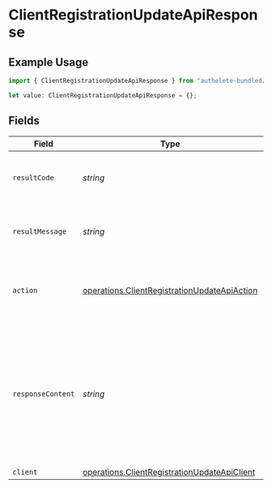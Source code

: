 # ClientRegistrationUpdateApiResponse

## Example Usage

```typescript
import { ClientRegistrationUpdateApiResponse } from "authelete-bundled/models/operations";

let value: ClientRegistrationUpdateApiResponse = {};
```

## Fields

| Field                                                                                                                                                             | Type                                                                                                                                                              | Required                                                                                                                                                          | Description                                                                                                                                                       |
| ----------------------------------------------------------------------------------------------------------------------------------------------------------------- | ----------------------------------------------------------------------------------------------------------------------------------------------------------------- | ----------------------------------------------------------------------------------------------------------------------------------------------------------------- | ----------------------------------------------------------------------------------------------------------------------------------------------------------------- |
| `resultCode`                                                                                                                                                      | *string*                                                                                                                                                          | :heavy_minus_sign:                                                                                                                                                | The code which represents the result of the API call.                                                                                                             |
| `resultMessage`                                                                                                                                                   | *string*                                                                                                                                                          | :heavy_minus_sign:                                                                                                                                                | A short message which explains the result of the API call.                                                                                                        |
| `action`                                                                                                                                                          | [operations.ClientRegistrationUpdateApiAction](../../models/operations/clientregistrationupdateapiaction.md)                                                      | :heavy_minus_sign:                                                                                                                                                | The next action that the authorization server implementation should take.<br/>                                                                                    |
| `responseContent`                                                                                                                                                 | *string*                                                                                                                                                          | :heavy_minus_sign:                                                                                                                                                | The content that the authorization server implementation is to return to the client application.<br/>Its format varies depending on the value of `action` parameter.<br/> |
| `client`                                                                                                                                                          | [operations.ClientRegistrationUpdateApiClient](../../models/operations/clientregistrationupdateapiclient.md)                                                      | :heavy_minus_sign:                                                                                                                                                | N/A                                                                                                                                                               |